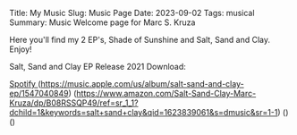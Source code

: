 Title: My Music
Slug: Music Page
Date: 2023-09-02
Tags: musical
Summary: Music Welcome page for Marc S. Kruza

Here you'll find my 2 EP's, Shade of Sunshine and Salt, Sand and Clay. Enjoy!

Salt, Sand and Clay EP Release 2021
Download:

[Spotify ](https://open.spotify.com/album/2sUpkWLxvMJ4VFQZnIhdba?si=Z8Tfo1ExS5OWC-mZg5NUOA)
(https://music.apple.com/us/album/salt-sand-and-clay-ep/1547040849)
(https://www.amazon.com/Salt-Sand-Clay-Marc-Kruza/dp/B08RSSQP49/ref=sr_1_1?dchild=1&keywords=salt+sand+clay&qid=1623839061&s=dmusic&sr=1-1)
()
()
